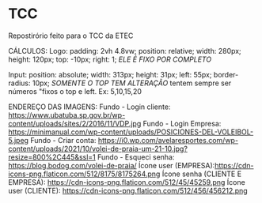 # TCC
Repostirório feito para o TCC da ETEC

CÁLCULOS:
  Logo:
    padding: 2vh 4.8vw;
    position: relative;
    width: 280px;
    height: 120px;
    top: -10px;
    right: 1;
    *ELE É FIXO POR COMPLETO*

  Input: 
    position: absolute; 
    width: 313px;
    height: 31px;
    left: 55px;
    border-radius: 10px;
    *SOMENTE O TOP TEM ALTERAÇÃO*
    tentem sempre ser números "fixos o top e left. Ex: 5,10,15,20

ENDEREÇO DAS IMAGENS:
    Fundo - Login cliente: https://www.ubatuba.sp.gov.br/wp-content/uploads/sites/2/2016/11/VDP.jpg
    Fundo - Login Empresa: https://minimanual.com/wp-content/uploads/POSICIONES-DEL-VOLEIBOL-5.jpeg
    Fundo - Criar conta: https://i0.wp.com/avelaresportes.com/wp-content/uploads/2021/10/volei-de-praia-um-21-10.jpg?resize=800%2C445&ssl=1
    Fundo -  Esqueci senha: https://blog.bodog.com/volei-de-praia/
    Ícone user (EMPRESA):https://cdn-icons-png.flaticon.com/512/8175/8175264.png
    Ícone senha (CLIENTE E EMPRESA): https://cdn-icons-png.flaticon.com/512/45/45259.png
    Ícone user (CLIENTE): https://cdn-icons-png.flaticon.com/512/456/456212.png
    
